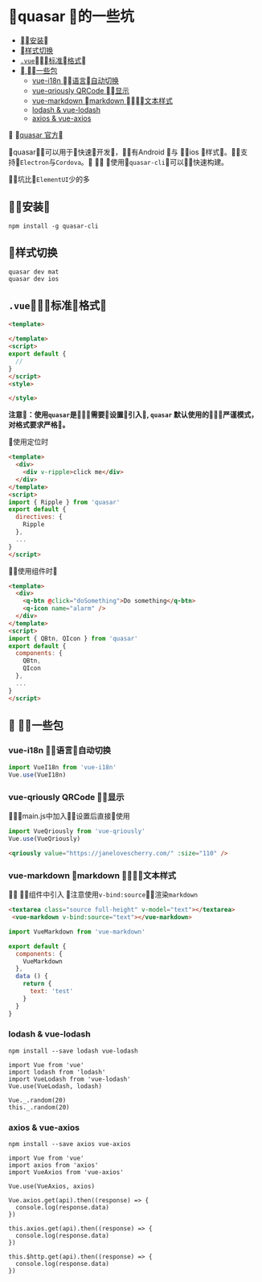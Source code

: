 # quasar 的一些坑


<!-- @import "[TOC]" {cmd="toc" depthFrom=2 depthTo=6 orderedList=false} -->
<!-- code_chunk_output -->

* [安装](#安装)
* [样式切换](#样式切换)
* [`.vue`标准格式](#vue标准格式)
* [ 一些包](#一些包)
	* [vue-i18n 语言自动切换](#vue-i18n-语言自动切换)
	* [vue-qriously QRCode 显示](#vue-qriously-qrcode-显示)
	* [vue-markdown markdown 文本样式](#vue-markdown-markdown-文本样式)
	* [lodash & vue-lodash](#lodash-vue-lodash)
	* [axios & vue-axios](#axios-vue-axios)

<!-- /code_chunk_output -->


[quasar 官方](http://quasar-framework.org/)

quasar可以用于快速开发，有Android 与 ios 样式。支持`Electron`与`Cordova`。

使用`quasar-cli`可以快速构建。

坑比`ElementUI`少的多

## 安装

```shell
npm install -g quasar-cli
```

## 样式切换
```
quasar dev mat
quasar dev ios
```

## `.vue`标准格式

```html {.line-numbers}
<template>

</template>
<script>
export default {
  //
}
</script>
<style>

</style>
```
**注意：使用`quasar`是需要设置引入, `quasar` 默认使用的严谨模式，对格式要求严格。**

使用定位时
```html {.line-numbers}
<template>
  <div>
    <div v-ripple>click me</div>
  </div>
</template>
<script>
import { Ripple } from 'quasar'
export default {
  directives: {
    Ripple
  },
  ...
}
</script>
```


使用组件时
```html {.line-numbers}
<template>
  <div>
    <q-btn @click="doSomething">Do something</q-btn>
    <q-icon name="alarm" />
  </div>
</template>
<script>
import { QBtn, QIcon } from 'quasar'
export default {
  components: {
    QBtn,
    QIcon
  },
  ...
}
</script>
```

##  一些包

### vue-i18n 语言自动切换

```js {.line-numbers}
import VueI18n from 'vue-i18n'
Vue.use(VueI18n)
```

### vue-qriously QRCode 显示

main.js中加入设置后直接使用

```js {.line-numbers}
import VueQriously from 'vue-qriously'
Vue.use(VueQriously)
```

```html {.line-numbers}
<qriously value="https://janelovescherry.com/" :size="110" />
```

### vue-markdown markdown 文本样式

组件中引入 注意使用`v-bind:source`渲染`markdown`

```html {.line-numbers}
<textarea class="source full-height" v-model="text"></textarea>
 <vue-markdown v-bind:source="text"></vue-markdown>
```

```js {.line-numbers}
import VueMarkdown from 'vue-markdown'

export default {
  components: {
    VueMarkdown
  },
  data () {
    return {
      text: 'test'
    }
  }
}
```

### lodash & vue-lodash


```
npm install --save lodash vue-lodash
```

```
import Vue from 'vue'
import lodash from 'lodash'
import VueLodash from 'vue-lodash'
Vue.use(VueLodash, lodash)
```

```
Vue._.random(20)
this._.random(20)
```

### axios & vue-axios

```
npm install --save axios vue-axios
```

```
import Vue from 'vue'
import axios from 'axios'
import VueAxios from 'vue-axios'

Vue.use(VueAxios, axios)
```

```
Vue.axios.get(api).then((response) => {
  console.log(response.data)
})

this.axios.get(api).then((response) => {
  console.log(response.data)
})

this.$http.get(api).then((response) => {
  console.log(response.data)
})
```
